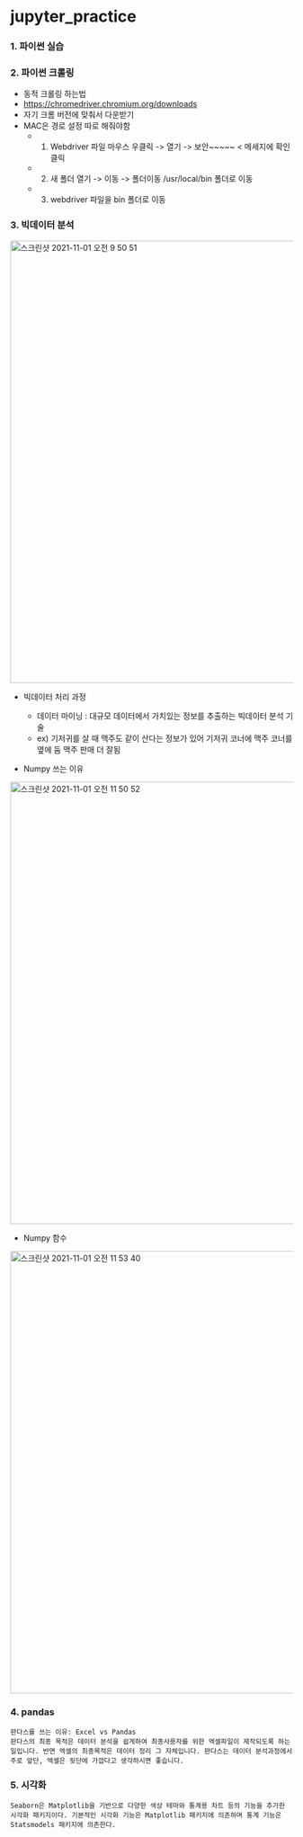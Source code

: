 # jupyter_practice

### 1. 파이썬 실습

### 2. 파이썬 크롤링

- 동적 크롤링 하는법
- https://chromedriver.chromium.org/downloads
- 자기 크롬 버전에 맞춰서 다운받기
- MAC은 경로 설정 따로 해줘야함
  - 1. Webdriver 파일 마우스 우클릭 -> 열기 -> 보안~~~~~ < 메세지에 확인 클릭
  - 2. 새 폴더 열기 -> 이동 -> 폴더이동 /usr/local/bin 폴더로 이동 
  - 3. webdriver 파일을 bin 폴더로 이동

### 3. 빅데이터 분석
<img width="787" alt="스크린샷 2021-11-01 오전 9 50 51" src="https://user-images.githubusercontent.com/89058117/139607690-4f0ce5d8-c4c8-4fa9-8b5a-8ef10e90d507.png">

- 빅데이터 처리 과정
  - 데이터 마이닝 : 대규모 데이터에서 가치있는 정보를 추출하는 빅데이터 분석 기술
  - ex) 기저귀를 살 때 맥주도 같이 산다는 정보가 있어 기저귀 코너에 맥주 코너를 옆에 둠 맥주 판매 더 잘됨

- Numpy 쓰는 이유
<img width="787" alt="스크린샷 2021-11-01 오전 11 50 52" src="https://user-images.githubusercontent.com/89058117/139614994-1ce8cd74-2b9b-43c6-b2ee-eb3bb1f5cea9.png">

- Numpy 함수
<img width="787" alt="스크린샷 2021-11-01 오전 11 53 40" src="https://user-images.githubusercontent.com/89058117/139615280-de73b2bb-f40b-427e-b9f4-582ac5418510.png">

### 4. pandas
```
판다스를 쓰는 이유: Excel vs Pandas
판다스의 최종 목적은 데이터 분석을 쉽게하여 최종사용자를 위한 엑셀파일이 제작되도록 하는 일입니다. 반면 엑셀의 최종목적은 데이터 정리 그 자체입니다. 판다스는 데이터 분석과정에서 주로 앞단, 엑셀은 뒷단에 가깝다고 생각하시면 좋습니다.
```

### 5. 시각화
```
Seaborn은 Matplotlib을 기반으로 다양한 색상 테마와 통계용 차트 등의 기능을 추가한 시각화 패키지이다. 기본적인 시각화 기능은 Matplotlib 패키지에 의존하며 통계 기능은 Statsmodels 패키지에 의존한다.
```
